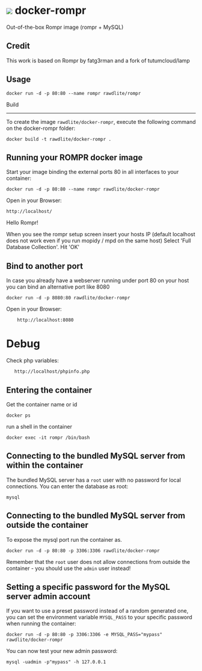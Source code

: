 [![](https://images.microbadger.com/badges/image/rawdlite/rompr.svg)](https://microbadger.com/images/rawdlite/rompr "Get your own image badge on microbadger.com")
docker-rompr
=================

Out-of-the-box Rompr image (rompr + MySQL)

Credit
------

This work is based on Rompr by fatg3rman and a fork of tutumcloud/lamp

Usage
-----

	docker run -d -p 80:80 --name rompr rawdlite/rompr


Build
_____

To create the image `rawdlite/docker-rompr`, execute the following command on the docker-rompr folder:

	docker build -t rawdlite/docker-rompr .


Running your ROMPR docker image
------------------------------

Start your image binding the external ports 80 in all interfaces to your container:

	docker run -d -p 80:80 --name rompr rawdlite/docker-rompr

Open in your Browser:

	http://localhost/

Hello Rompr!

When you see the rompr setup screen insert your hosts IP (default localhost does not work even if you run mopidy / mpd on the same host)
Select 'Full Database Collection'.
Hit 'OK'

Bind to another port
--------------------

In case you already have a webserver running under port 80 on your host you can bind an alternative port like 8080

	docker run -d -p 8080:80 rawdlite/docker-rompr

Open in your Browser:

        http://localhost:8080

Debug
=====

Check php variables:

       http://localhost/phpinfo.php

Entering the container
----------------------

Get the container name or id

	docker ps

run a shell in the container

	docker exec -it rompr /bin/bash


Connecting to the bundled MySQL server from within the container
----------------------------------------------------------------

The bundled MySQL server has a `root` user with no password for local connections.
You can enter the database as root:

	mysql

Connecting to the bundled MySQL server from outside the container
-----------------------------------------------------------------

To expose the mysql port run the container as.

	docker run -d -p 80:80 -p 3306:3306 rawdlite/docker-rompr

Remember that the `root` user does not allow connections from outside the container -
you should use the `admin` user instead!


Setting a specific password for the MySQL server admin account
--------------------------------------------------------------

If you want to use a preset password instead of a random generated one, you can
set the environment variable `MYSQL_PASS` to your specific password when running the container:

	docker run -d -p 80:80 -p 3306:3306 -e MYSQL_PASS="mypass" rawdlite/docker-rompr

You can now test your new admin password:

	mysql -uadmin -p"mypass" -h 127.0.0.1


